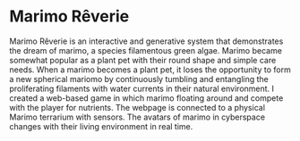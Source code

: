 # Marimo Rêverie

Marimo Rêverie is an interactive and generative system that demonstrates the dream of marimo, a species filamentous green algae. Marimo became somewhat popular as a plant pet with their round shape and simple care needs. When a marimo becomes a plant pet, it loses the opportunity to form a new spherical mariomo by continuously tumbling and entangling the proliferating filaments with water currents in their natural environment. I created a web-based game in which marimo floating around and compete with the player for nutrients. The webpage is connected to a physical Marimo terrarium with sensors. The avatars of marimo in cyberspace changes with their living environment in real time.
